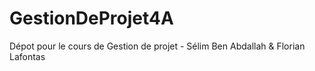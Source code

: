 # GestionDeProjet4A
Dépot pour le cours de Gestion de projet - Sélim Ben Abdallah & Florian Lafontas
